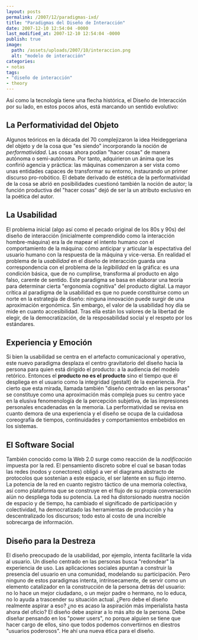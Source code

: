 ```yaml
---
layout: posts
permalink: /2007/12/paradigmas-ixd/
title: "Paradigmas del Diseño de Interacción"
date: 2007-12-10 12:54:04 -0000
last_modified_at: 2007-12-10 12:54:04 -0000
publish: true
image:
  path: /assets/uploads/2007/10/interaccion.png
  alt: "modelo de interacción"
categories:
- notas
tags:
- "diseño de interacción"
- theory
---
```

Así­ como la tecnologí­a tiene una flecha histórica, el Diseño de Interacción por su lado, en estos pocos años, está marcando un sentido evolutivo:

## La Performatividad del Objeto

Algunos teóricos en la década del 70 complejizaron la idea Heideggeriana del objeto y de la cosa que "es siendo" incorporando la noción de _performatividad_. Las cosas ahora podí­an "hacer cosas" de manera autónoma o semi-autónoma. Por tanto, adquirieron un ánima que les confirió agencia y práctica: las máquinas comenzaron a ser vista como unas entidades capaces de transformar su entorno, instaurando un primer discurso pro-robótico. El debate derivado de estética de la performatividad de la cosa se abrió en posibilidades cuestionó también la noción de autor; la función productiva del "hacer cosas" dejó de ser la un atributo exclusivo en la poética del autor. 

## La Usabilidad

El problema inicial (algo así­ como el pecado original de los 80s y 90s) del diseño de interacción (inicialmente comprendido como la interacción hombre-máquina) era la de mapear el intento humano con el comportamiento de la máquina: cómo anticipar y articular la espectativa del usuario humano con la respuesta de la máquina y vice-versa. En realidad el problema de la _usabilidad_ en el diseño de interacción guarda una correspondencia con el problema de la _legibilidad_ en la gráfica: es una condición básica, que de no cumplirse, transforma al producto en algo falso, carente de sentido. Este paradigma se basa en elaborar una teorí­a para determinar cierta "ergonomí­a cognitiva" del producto digital. La mayor crí­tica al paradigma de la usabilidad es que no puede constituirse como un norte en la estrategia de diseño: ninguna innovación puede surgir de una aproximación ergonómica. Sin embargo, el valor de la usabilidad hoy dí­a se mide en cuanto accesibilidad. Tras ella están los valores de la libertad de elegir, de la democratización, de la resposabilidad social y el respeto por los estándares.

## Experiencia y Emoción

Si bien la usabilidad se centra en el artefacto comunicacional y operativo, este nuevo paradigma desplaza el centro gravitatorio del diseño hacia la persona para quien está dirigido el producto: a la audiencia del modelo retórico. Entonces el **producto no es el producto** sino el tiempo que él despliega en el usuario como la integridad (gestalt) de la experiencia. Por cierto que esta mirada, llamada también "diseño centrado en las personas" se constituye como una aproximación más compleja pues su centro yace en la elusiva fenomenologí­a de la percepción subjetiva, de las impresiones personales encadenadas en la memoria. La performatividad se revisa en cuanto demora de una experiencia y el diseño se ocupa de la cuidadosa coreografí­a de tiempos, continuidades y comportamientos embebidos en los sistemas.

## El Software Social

También conocido como la Web 2.0 surge como reacción de la _nodificación_ impuesta por la red. El pensamiento discreto sobre el cual se basan todas las redes (nodos y conectores) obligó a ver el diagrama abstracto de protocolos que sostení­an a este espacio, el ser latente en su flujo interno. La potencia de la red en cuanto registro táctico de una memoria colectiva, así­ como plataforma que se construye en el flujo de su propia conversación aíún no despliega toda su potencia. La red ha distorsionado nuestra noción de espacio y de tiempo, ha cambiado el significado de participación y colectividad, ha democratizado las herramientas de producción y ha descentralizado los discursos; todo esto al costo de una increí­ble sobrecarga de información.

## Diseño para la Destreza

El diseño preocupado de la usabilidad, por ejemplo, intenta facilitarle la vida al usuario. Un diseño centrado en las personas busca "redondear" la experiencia de uso. Las aplicaciones sociales apuntan a construir la presencia del usuario en una comunidad, modelando su participación. Pero ninguno de estos paradigmas intenta, intrí­nsecamente, de servir como un elemento catalizador en la construcción de la persona detrás del usuario: no lo hace un mejor ciudadano, o un mejor padre o hermano, no lo educa, no lo ayuda a trascender su situación actual. ¿Pero debe el diseño realmente aspirar a eso? ¿no es acaso la aspiración más imperialista hasta ahora del oficio? El diseño debe aspirar a lo más alto de la persona. Debe diseñar pensando en los "power users", no porque alguien se tiene que hacer cargo de ellos, sino que todos podemos convertirnos en diestros "usuarios poderosos". He ahí­ una nueva ética para el diseño.
